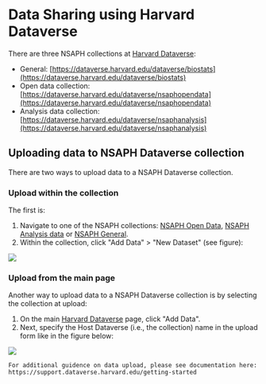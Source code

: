 # Data Sharing using Harvard Dataverse

There are three NSAPH collections at [Harvard Dataverse](https://dataverse.harvard.edu):

- General: [https://dataverse.harvard.edu/dataverse/biostats](https://dataverse.harvard.edu/dataverse/biostats)
- Open data collection: [https://dataverse.harvard.edu/dataverse/nsaphopendata](https://dataverse.harvard.edu/dataverse/nsaphopendata)
- Analysis data collection: [https://dataverse.harvard.edu/dataverse/nsaphanalysis](https://dataverse.harvard.edu/dataverse/nsaphanalysis)

## Uploading data to NSAPH Dataverse collection

There are two ways to upload data to a NSAPH Dataverse collection. 

### Upload within the collection

The first is:

1. Navigate to one of the NSAPH collections: [NSAPH Open Data](https://dataverse.harvard.edu/dataverse/nsaphopendata), 
[NSAPH Analysis data](https://dataverse.harvard.edu/dataverse/nsaphanalysis) or 
[NSAPH General](https://dataverse.harvard.edu/dataverse/biostats).
2. Within the collection, click "Add Data" > "New Dataset" (see figure):

![](imgs/dv1.jpg)


### Upload from the main page

Another way to upload data to a NSAPH Dataverse collection is by selecting the collection at upload:

1. On the main [Harvard Dataverse](https://dataverse.harvard.edu) page, click "Add Data".
2. Next, specify the Host Dataverse (i.e., the collection) name in the upload form like in the figure below:

![](imgs/dv2.png)

```{note}
For additional guidence on data upload, please see documentation here: https://support.dataverse.harvard.edu/getting-started
```
